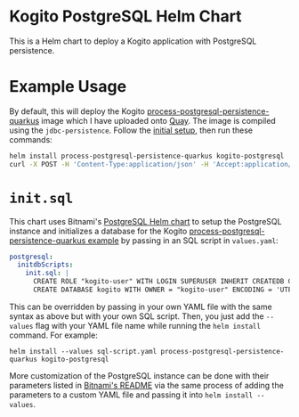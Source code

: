 # Kogito PostgreSQL Helm Chart
This is a Helm chart to deploy a Kogito application with PostgreSQL 
persistence. 

# Example Usage
By default, this will deploy the Kogito [process-postgresql-persistence-quarkus](https://github.com/kiegroup/kogito-examples/tree/stable/process-postgresql-persistence-quarkus) 
image which I have uploaded onto 
[Quay](https://quay.io/repository/kmok/process-postgresql-persistence-quarkus?tab=tags). The 
image is compiled using the `jdbc-persistence`. Follow the [initial setup](../README.md#Usage), then run these commands:
```sh
helm install process-postgresql-persistence-quarkus kogito-postgresql
curl -X POST -H 'Content-Type:application/json' -H 'Accept:application/json' -d '{"name" : "my fancy deal", "traveller" : { "firstName" : "John", "lastName" : "Doe", "email" : "jon.doe@example.com", "nationality" : "American","address" : { "street" : "main street", "city" : "Boston", "zipCode" : "10005", "country" : "US" }}}' http://$NODE_INTERNAL_IP:32000/deals
```

# `init.sql`
This chart uses Bitnami's [PostgreSQL Helm chart](https://github.com/bitnami/charts/tree/master/bitnami/postgresql) 
to setup the PostgreSQL instance and 
initializes a database for the Kogito [process-postgresql-persistence-quarkus 
example](https://github.com/kiegroup/kogito-examples/tree/stable/process-postgresql-persistence-quarkus) 
by passing in an SQL script in `values.yaml`:
```yaml
postgresql:
  initdbScripts:
    init.sql: |
      CREATE ROLE "kogito-user" WITH LOGIN SUPERUSER INHERIT CREATEDB CREATEROLE NOREPLICATION ENCRYPTED PASSWORD 'md54adb613a8ffdd707e032c918d791e2e5';
      CREATE DATABASE kogito WITH OWNER = "kogito-user" ENCODING = 'UTF8' LC_COLLATE = 'en_US.UTF-8' LC_CTYPE = 'en_US.UTF-8' TABLESPACE = pg_default CONNECTION LIMIT = -1;
```
This can be overridden by passing in your own YAML file with 
the same syntax as above but with your own SQL script. Then, 
you just add the `--values` flag with your YAML file name while running the `helm install` command. 
For example:
```
helm install --values sql-script.yaml process-postgresql-persistence-quarkus kogito-postgresql
```

More customization of the PostgreSQL instance can be done 
with their parameters listed in [Bitnami's README](https://github.com/bitnami/charts/tree/master/bitnami/postgresql#parameters) 
via the same process of adding the parameters to a custom 
YAML file and passing it into `helm install --values`.
